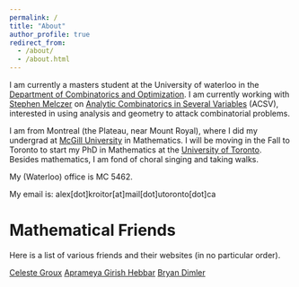 ```yaml
---
permalink: /
title: "About"
author_profile: true
redirect_from: 
  - /about/
  - /about.html
---
```


I am currently a masters student at the University of waterloo in the [Department of Combinatorics and Optimization](https://uwaterloo.ca/combinatorics-and-optimization/). I am currently working with [Stephen Melczer](https://melczer.ca/) on [Analytic Combinatorics in Several Variables](https://acsvproject.com/) (ACSV), interested in using analysis and geometry to attack combinatorial problems.

I am from Montreal (the Plateau, near Mount Royal), where I did my undergrad at [McGill University](https://www.mcgill.ca/mathstat/) in Mathematics. I will be moving in the Fall to Toronto to start my PhD in Mathematics at the [University of Toronto](https://www.mathematics.utoronto.ca/). Besides mathematics, I am fond of choral singing and taking walks.

My (Waterloo) office is MC 5462.

My email is: alex[dot]kroitor[at]mail[dot]utoronto[dot]ca

Mathematical Friends
=====
Here is a list of various friends and their websites (in no particular order).

[Celeste Groux](https://celestejasmine.github.io)
[Aprameya Girish Hebbar](https://sites.google.com/view/gh-aprameya/home?authuser=0)
[Bryan Dimler](https://sites.uci.edu/bdimlermath/)

<!---
Map to Office
# ======

# ![A map of the 5th floor of MC](/images/MCFloor5.png)
-->
